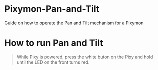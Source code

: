 # Pixymon-Pan-and-Tilt
Guide on how to operate the Pan and Tilt mechanism for a Pixymon

# How to run Pan and Tilt
> While Pixy is powered, press the white buton on the Pixy and hold until the LED on the front turns red.
